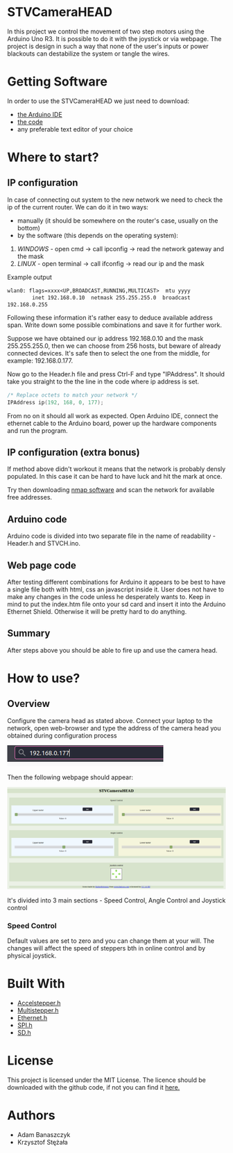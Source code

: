 # STVCameraHEAD
In this project we control the movement of two step motors using the Arduino Uno R3. It is possible 
to do it with the joystick or via webpage. The project is design in such a way that none of the user's 
inputs or power blackouts can destabilize the system or tangle the wires.

# Getting Software
In order to use the STVCameraHEAD we just need to download:
- [the Arduino IDE](https://www.arduino.cc/en/Main/Software)
- [the code](https://github.com/hobitolog/STVCameraHEAD)
- any preferable text editor of your choice


# Where to start?

## IP configuration

In case of connecting out system to the new network we need to check the ip of the current router. We can do it in two ways:
- manually (it should be somewhere on the router's case, usually on the bottom)
- by the software (this depends on the operating system):
1. *WINDOWS* - open cmd -> call ipconfig -> read the network gateway and the mask
2. *LINUX* - open terminal -> call ifconfig -> read our ip and the mask

Example output
```
wlan0: flags=xxxx<UP,BROADCAST,RUNNING,MULTICAST>  mtu yyyy
        inet 192.168.0.10  netmask 255.255.255.0  broadcast 192.168.0.255
```

Following these information it's rather easy to deduce available address span. Write down some possible combinations and save it for further work.

Suppose we have obtained our ip address 192.168.0.10 and the mask 255.255.255.0, then we can choose from 256 hosts, but beware of already connected devices. It's safe then to select the one from the middle, for example:
192.168.0.177.

Now go to the Header.h file and press Ctrl-F and type "IPAddress". It should take you straight to the the line in the code where ip address is set. 

```c++
/* Replace octets to match your network */
IPAddress ip(192, 168, 0, 177);

```

From no on it should all work as expected. 
Open Arduino IDE,  connect the ethernet cable to the Arduino board, power up the hardware components and run the program.

## IP configuration (extra bonus)

If method above didn't workout it means that the network is probably densly populated. In this case it can be hard to have luck and hit the mark at once.

Try then downloading [nmap software](https://nmap.org/) and scan the network for available free addresses.

## Arduino code

Arduino code is divided into two separate file in the name of readability - Header.h and STVCH.ino.

## Web page code

After testing different combinations for Arduino it appears to be best to have a single file both with html, css an javascript inside it. 
User does not have to make any changes in the code unless he desperately wants to. Keep in mind to put the index.htm file onto your sd card and insert it into the Arduino Ethernet Shield. Otherwise it will be pretty hard to do anything.

## Summary

After steps above you should be able to fire up and use the camera head.

# How to use?

## Overview

Configure the camera head as stated above.
Connect your laptop to the network, open web-browser and type the address of the camera head you obtained during  configuration process

![Connect to camera head](images/connect.png)

Then the following webpage should appear:

![Webpage](images/webpage.png)

It's divided into 3 main sections - Speed Control, Angle Control and Joystick control

### Speed Control

Default values are set to zero and you can change them at your will. The changes will affect the speed of steppers bth in online control and by physical joystick.



# Built With
- [Accelstepper.h](https://www.arduinolibraries.info/libraries/accel-stepper)
- [Multistepper.h](http://www.airspayce.com/mikem/arduino/AccelStepper/classMultiStepper.html)
- [Ethernet.h](https://www.arduinolibraries.info/libraries/ethernet)
- [SPI.h](https://www.arduino.cc/en/Reference/SPI)
- [SD.h](https://www.arduino.cc/en/Reference/SD)

# License
This project is licensed under the MIT License. The licence should be downloaded with the github code, if not you can find it [here.](https://github.com/hobitolog/STVCameraHEAD/blob/master/LICENSE)

# Authors
- Adam Banaszczyk
- Krzysztof Stężała
